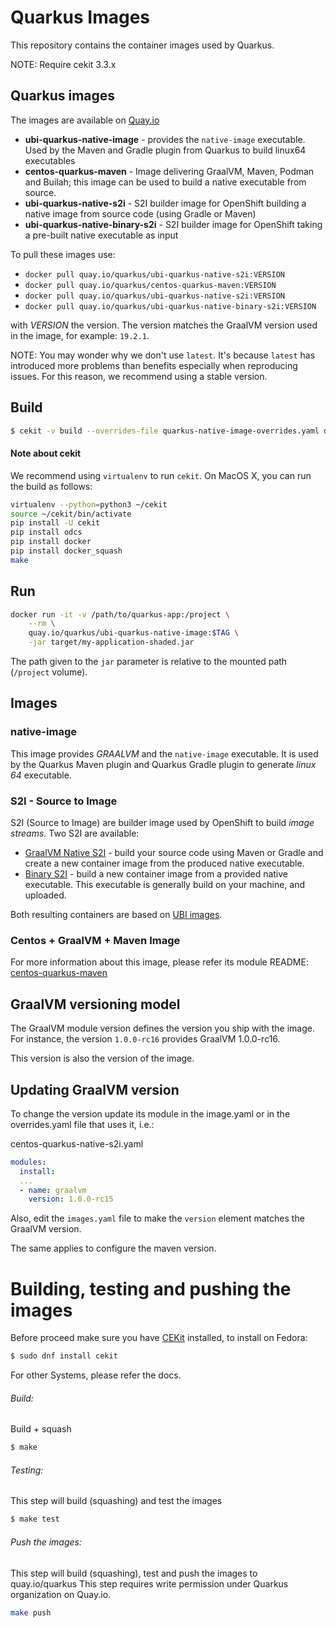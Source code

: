 # Quarkus Images

This repository contains the container images used by Quarkus.

NOTE: Require cekit 3.3.x


## Quarkus images

The images are available on [Quay.io](https://quay.io/organization/quarkus)

* **ubi-quarkus-native-image** - provides the `native-image` executable. Used by the Maven and Gradle plugin from Quarkus to build linux64 executables
* **centos-quarkus-maven** - Image delivering GraalVM, Maven, Podman and Builah; this image can be used to build a native executable from source.
* **ubi-quarkus-native-s2i** - S2I builder image for OpenShift building a native image from source code (using Gradle or Maven)
* **ubi-quarkus-native-binary-s2i** - S2I builder  image for OpenShift taking a pre-built native executable as input

To pull these images use:

* `docker pull quay.io/quarkus/ubi-quarkus-native-s2i:VERSION`
* `docker pull quay.io/quarkus/centos-quarkus-maven:VERSION`
* `docker pull quay.io/quarkus/ubi-quarkus-native-s2i:VERSION`
* `docker pull quay.io/quarkus/ubi-quarkus-native-binary-s2i:VERSION`

with _VERSION_ the version. 
The version matches the GraalVM version used in the image, for example: `19.2.1`.

NOTE: You may wonder why we don't use `latest`. It's because `latest` has introduced more problems than benefits especially when reproducing issues. 
For this reason, we recommend using a stable version.

## Build

```bash
$ cekit -v build --overrides-file quarkus-native-image-overrides.yaml docker
```

#### Note about cekit

We recommend using `virtualenv` to run `cekit`.
On MacOS X, you can run the build as follows:

```bash
virtualenv --python=python3 ~/cekit
source ~/cekit/bin/activate
pip install -U cekit
pip install odcs
pip install docker
pip install docker_squash
make
```

## Run

```bash
docker run -it -v /path/to/quarkus-app:/project \
    --rm \
    quay.io/quarkus/ubi-quarkus-native-image:$TAG \
    -jar target/my-application-shaded.jar
```

The path given to the `jar` parameter is relative to the mounted path (`/project` volume).

## Images

### native-image

This image provides _GRAALVM_ and the `native-image` executable. It is used by the Quarkus Maven plugin and Quarkus Gradle plugin to generate _linux 64_ executable.

### S2I - Source to Image

S2I (Source to Image) are builder image used by OpenShift to build _image streams_.
Two S2I are available:

* [GraalVM Native S2I](modules/quarkus-native-s2i-scripts/README.md) - build your source code using Maven or Gradle and create a new container image from the produced native executable.
* [Binary S2I](modules/quarkus-native-binary-s2i-scripts/README.md) - build a new container image from a provided native executable. This executable is generally build on your machine, and uploaded.

Both resulting containers are based on [UBI images](https://www.redhat.com/en/blog/introducing-red-hat-universal-base-image).

### Centos + GraalVM + Maven Image

For more information about this image, please refer its module README:
[centos-quarkus-maven](modules/quarkus-maven-scripts/README.md)

## GraalVM versioning model

The GraalVM module version defines the version you ship with the image. 
For instance, the version  `1.0.0-rc16` provides GraalVM 1.0.0-rc16.

This version is also the version of the image.

## Updating GraalVM version

To change the version update its module in the image.yaml or in the overrides.yaml file that uses it, i.e.:

centos-quarkus-native-s2i.yaml
```yaml
modules:
  install:
  ...
  - name: graalvm
    version: 1.0.0-rc15
```

Also, edit the `images.yaml` file to make the `version` element matches the GraalVM version.

The same applies to configure the maven version.

# Building, testing and pushing the images

Before proceed make sure you have [CEKit](https://cekit.io/) installed, to install on Fedora: 

```bash
$ sudo dnf install cekit
```
For other Systems, please refer the docs.


###### Build:
Build + squash

```bash
$ make
```


###### Testing:
This step will build (squashing) and test the images
```bash
$ make test
```

###### Push the images:
This step will build (squashing), test and push the images to quay.io/quarkus
This step requires write permission under Quarkus organization on Quay.io.
```bash
make push
```
